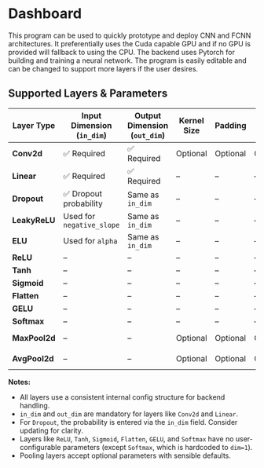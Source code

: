 # Dashboard
This program can be used to quickly prototype and deploy CNN and FCNN architectures. It preferentially uses the Cuda capable GPU and if no GPU is provided will fallback to using the CPU. The backend uses Pytorch for building and training a neural network. The program is easily editable and can be changed to support more layers if the user desires. 

## Supported Layers & Parameters

| Layer Type        | Input Dimension (`in_dim`) | Output Dimension (`out_dim`) | Kernel Size | Padding | Stride | Extra Parameters | Defaults |
|------------------|----------------------------|-----------------------------|-------------|---------|--------|-----------------|-----------|
| **Conv2d**       | ✅ Required                | ✅ Required                 | Optional    | Optional | Optional | `bias` (bool)   | `kernel=3`, `padding=1`, `stride=1`, `bias=True` |
| **Linear**       | ✅ Required                | ✅ Required                 | –           | –       | –      | –               | None |
| **Dropout**      | ✅ Dropout probability     | Same as `in_dim`            | –           | –       | –      | –               | Provide probability (default= `0.5`) |
| **LeakyReLU**    | Used for `negative_slope`  | Same as `in_dim`            | –           | –       | –      | `negative_slope` (float) | `negative_slope=0.01` |
| **ELU**          | Used for `alpha`           | Same as `in_dim`            | –           | –       | –      | `alpha` (float)         | `alpha=1.0` |
| **ReLU**         | –                          | –                           | –           | –       | –      | –               | No parameters |
| **Tanh**         | –                          | –                           | –           | –       | –      | –               | No parameters |
| **Sigmoid**      | –                          | –                           | –           | –       | –      | –               | No parameters |
| **Flatten**      | –                          | –                           | –           | –       | –      | –               | No parameters |
| **GELU**         | –                          | –                           | –           | –       | –      | –               | No parameters |
| **Softmax**      | –                          | –                           | –           | –       | –      | `dim=1`         | Hardcoded: `dim=1` |
| **MaxPool2d**    | –                          | –                           | Optional    | Optional | Optional | –               | `kernel=2`, `padding=0`, `stride=2` |
| **AvgPool2d**    | –                          | –                           | Optional    | Optional | Optional | –               | `kernel=2`, `padding=0`, `stride=2` |

**Notes:**  
- All layers use a consistent internal config structure for backend handling.  
- `in_dim` and `out_dim` are mandatory for layers like `Conv2d` and `Linear`.  
- For `Dropout`, the probability is entered via the `in_dim` field. Consider updating for clarity.  
- Layers like `ReLU`, `Tanh`, `Sigmoid`, `Flatten`, `GELU`, and `Softmax` have no user-configurable parameters (except `Softmax`, which is hardcoded to `dim=1`).  
- Pooling layers accept optional parameters with sensible defaults.


